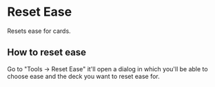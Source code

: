 # Reset Ease
Resets ease for cards.
 
## How to reset ease
Go to "Tools -> Reset Ease" it'll open a dialog in which you'll be able to choose ease and the deck you want to reset ease for.
